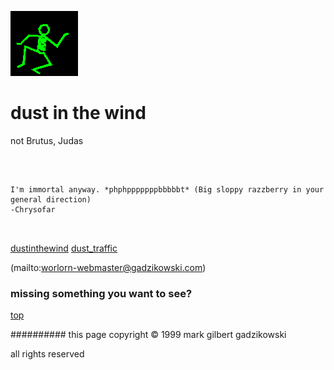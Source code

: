 ![dancer](assets/dancer.gif)

# dust in the wind



 not Brutus, Judas

![xparent](assets/xparent.gif)  


```
		
I'm immortal anyway. *phphpppppppbbbbbt* (Big sloppy razzberry in your
general direction) 
-Chrysofar
		
	
```

 





  [dustinthewind](dustinthewind.md)  [dust_traffic](dust_traffic.md) 

 (mailto:worlorn-webmaster@gadzikowski.com) 

 
### missing something you want to see?



 [top](#top) 

 
########## this page copyright © 1999 mark gilbert gadzikowski

 all rights reserved